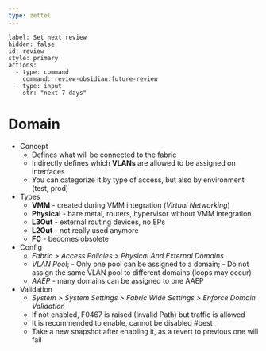 ```yaml
---
type: zettel
---
```


```meta-bind-button
label: Set next review
hidden: false
id: review
style: primary
actions:
  - type: command
    command: review-obsidian:future-review
  - type: input
    str: "next 7 days"
```

# Domain

- Concept
	- Defines what will be connected to the fabric
	- Indirectly defines which **VLANs** are allowed to be assigned on interfaces
	- You can categorize it by type of access, but also by environment (test, prod)
- Types
	- **VMM** - created during VMM integration (*Virtual Networking*)
	- **Physical** - bare metal, routers, hypervisor without VMM integration
	- **L3Out** - external routing devices, no EPs
	- **L2Out** - not really used anymore
	- **FC** - becomes obsolete
- Config
	- *Fabric > Access Policies > Physical And External Domains*
	- *VLAN Pool*; - Only one pool can be assigned to a domain; - Do not assign the same VLAN pool to different domains (loops may occur)
	- *AAEP* - many domains can be assigned to one AAEP
- Validation
	- *System > System Settings > Fabric Wide Settings > Enforce Domain Validation*
	- If not enabled, F0467 is raised (Invalid Path) but traffic is allowed
	- It is recommended to enable, cannot be disabled #best
	- Take a new snapshot after enabling it, as a revert to previous one will fail

